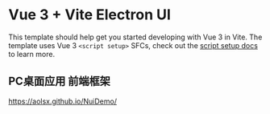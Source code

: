 # Vue 3 + Vite Electron UI

This template should help get you started developing with Vue 3 in Vite. The template uses Vue 3 `<script setup>` SFCs, check out the [script setup docs](https://v3.vuejs.org/api/sfc-script-setup.html#sfc-script-setup) to learn more.

## PC桌面应用 前端框架
https://aolsx.github.io/NuiDemo/
